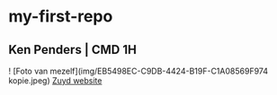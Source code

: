 # my-first-repo
## Ken Penders | CMD 1H
! [Foto van mezelf](img/EB5498EC-C9DB-4424-B19F-C1A08569F974 kopie.jpeg)
[Zuyd website](https://zuyd.nl)
